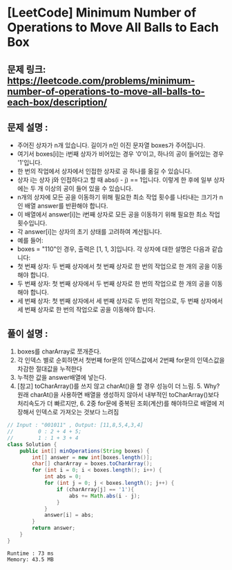 # [LeetCode] Minimum Number of Operations to Move All Balls to Each Box

## 문제 링크: https://leetcode.com/problems/minimum-number-of-operations-to-move-all-balls-to-each-box/description/

## 문제 설명 :

- 주어진 상자가 n개 있습니다. 길이가 n인 이진 문자열 boxes가 주어집니다.
- 여기서 boxes[i]는 i번째 상자가 비어있는 경우 '0'이고, 하나의 공이 들어있는 경우 '1'입니다. 
- 한 번의 작업에서 상자에서 인접한 상자로 공 하나를 옮길 수 있습니다.
- 상자 i는 상자 j와 인접하다고 할 때 abs(i - j) == 1입니다. 이렇게 한 후에 일부 상자에는 두 개 이상의 공이 들어 있을 수 있습니다. 
- n개의 상자에 모든 공을 이동하기 위해 필요한 최소 작업 횟수를 나타내는 크기가 n인 배열 answer를 반환해야 합니다.
- 이 배열에서 answer[i]는 i번째 상자로 모든 공을 이동하기 위해 필요한 최소 작업 횟수입니다. 
- 각 answer[i]는 상자의 초기 상태를 고려하여 계산됩니다. 
- 예를 들어:
- boxes = "110"인 경우, 출력은 [1, 1, 3]입니다. 각 상자에 대한 설명은 다음과 같습니다:
- 첫 번째 상자: 두 번째 상자에서 첫 번째 상자로 한 번의 작업으로 한 개의 공을 이동해야 합니다. 
- 두 번째 상자: 첫 번째 상자에서 두 번째 상자로 한 번의 작업으로 한 개의 공을 이동해야 합니다. 
- 세 번째 상자: 첫 번째 상자에서 세 번째 상자로 두 번의 작업으로, 두 번째 상자에서 세 번째 상자로 한 번의 작업으로 공을 이동해야 합니다.

## 풀이 설명 :

1. boxes를 charArray로 쪼개준다.
2. 각 인덱스 별로 순회하면서 첫번째 for문의 인덱스값에서 2번째 for문의 인덱스값을 차감한 절대값을 누적한다
3. 누적한 값을 answer배열에 넣는다.
4. [참고] toCharArray()를 쓰지 않고 charAt()을 할 경우 성능이 더 느림. 
   5. Why? 원래 charAt()을 사용하면 배열을 생성하지 않아서 내부적인 toCharArray()보다  처리속도가 더 빠르지만, 
   6. 2중 for문에 중복된 조회(계산)를 해야하므로 배열에 저장해서 인덱스로 가져오는 것보다 느려짐

```java
// Input : "001011" , Output: [11,8,5,4,3,4]
//        0 : 2 + 4 + 5;
//        1 : 1 + 3 + 4
class Solution {
    public int[] minOperations(String boxes) {
        int[] answer = new int[boxes.length()];
        char[] charArray = boxes.toCharArray();
        for (int i = 0; i < boxes.length(); i++) {
            int abs = 0;
            for (int j = 0; j < boxes.length(); j++) {
                if (charArray[j] == '1'){
                    abs += Math.abs(i - j);
                }
            }
            answer[i] = abs;
        }
        return answer;
    }
}
```
```text
Runtime : 73 ms
Memory: 43.5 MB
```